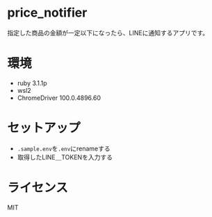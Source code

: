 # price_notifier
指定した商品の金額が一定以下になったら、LINEに通知するアプリです。

# 環境
- ruby 3.1.1p
- wsl2
- ChromeDriver 100.0.4896.60 

# セットアップ
- `.sample.env`を`.env`にrenameする
- 取得したLINE＿TOKENを入力する

# ライセンス
MIT
